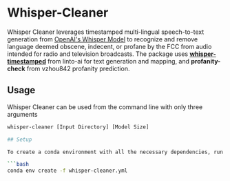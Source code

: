 # Whisper-Cleaner
Whisper Cleaner leverages timestamped multi-lingual speech-to-text generation from [OpenAI's Whisper Model](https://github.com/openai/whisper) to recognize and remove language deemed obscene, indecent, or profane by the FCC from audio intended for radio and television broadcasts. The package uses [**whisper-timestamped**](https://github.com/linto-ai/whisper-timestamped) from linto-ai for text generation and mapping, and **profanity-check** from vzhou842 profanity prediction.

## Usage

Whisper Cleaner can be used from the command line with only three arguments
```bash
whisper-cleaner [Input Directory] [Model Size]

## Setup

To create a conda environment with all the necessary dependencies, run the following command from within the top directory:

```bash
conda env create -f whisper-cleaner.yml
